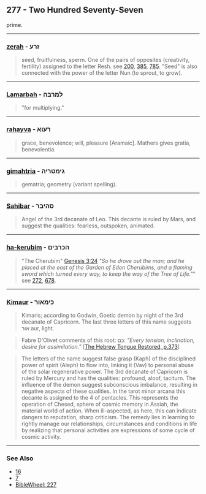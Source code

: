 ## 277 - Two Hundred Seventy-Seven
prime.

---

### [zerah](/keys/ZRO) - זרע
> seed, fruitfulness, sperm. One of the pairs of opposites (creativity, fertility) assigned to the letter Resh. see [200](200), [385](385), [785](785). "Seed" is also connected with the power of the letter Nun (to sprout, to grow).

---

### [Lamarbah](/keys/LMRBH) - למרבה
> "for multiplying."

---

### [rahayva](/keys/ROVA) - רעוא
> grace, benevolence; will, pleasure [Aramaic]. Mathers gives gratia, benevolentia.

---

### [gimahtria](/keys/GIMTRIH) - גימטריה
> gematria; geometry (variant spelling).

---

### [Sahibar](/keys/SHIBR) - סהיבר
> Angel of the 3rd decanate of Leo. This decante is ruled by Mars, and suggest the qualities: fearless, outspoken, animated.

---

### [ha-kerubim](/keys/HKRBIM) - הכרבים
> "The Cherubim" [Genesis 3:24](http://biblehub.com/genesis/3-24.htm) *"So he drove out the man; and he placed at the east of the Garden of Eden Cherubims, and a flaming sword which turned every way, to keep the way of the Tree of Life."*" see [272](272), [678](678).

---

### [Kimaur](/keys/KIMAVR) - כימאור
> Kimaris; according to Godwin, Goetic demon by night of the 3rd decanate of Capricorn. The last three letters of this name suggests אור aur, light.

> Fabre D'Olivet comments of this root: כם: *"Every tension, inclination, desire for assimilation."* [[The Hebrew Tongue Restored, p.373](https://archive.org/stream/hebraictongueres00fabriala#page/372)]

> The letters of the name suggest false grasp (Kaph) of the disciplined power of spirit (Aleph) to flow into, linking it (Vav) to personal abuse of the solar regenerative power. The 3rd decanate of Capricorn is ruled by Mercury and has the qualities: profound, aloof, taciturn. The influence of the demon suggest subconscious imbalance, resulting in negative aspects of these qualities. In the tarot minor arcana this decante is assigned to the 4 of pentacles. This represents the operation of Chesed, sphere of cosmic memory in Assiah, the material world of action. When ill-aspected, as here, this can indicate dangers to reputation, sharp criticism. The remedy lies in learning to rightly manage our relationships, circumstances and conditions in life by realizing that personal activities are expressions of some cycle of cosmic activity.

---

### See Also

- [16](16)
- [7](7)
- [BibleWheel: 227](https://www.biblewheel.com/GR/GR_Database.php?Gem_Number=227)
